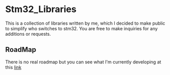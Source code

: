 # Stm32_Libraries
This is a collection of libraries written by me, which I decided to make public to simplify who switches to stm32.
You are free to make inquiries for any additions or requests.

## RoadMap
There is no real roadmap but you can see what I'm currently developing at this [link](https://github.com/users/mede-erik/projects/14)
